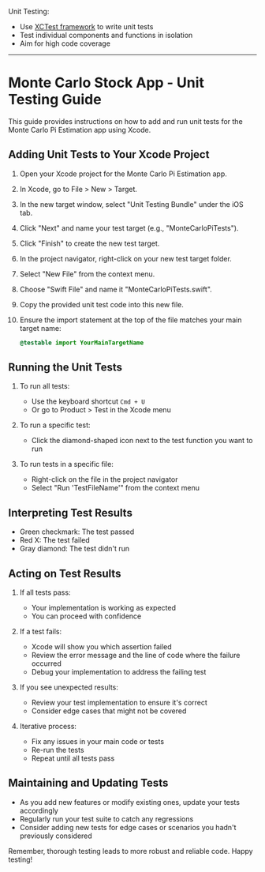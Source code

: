 Unit Testing:

* Use [XCTest framework](https://developer.apple.com/documentation/xctest) to write unit tests
* Test individual components and functions in isolation
* Aim for high code coverage

- - - -

# Monte Carlo Stock App - Unit Testing Guide

This guide provides instructions on how to add and run unit tests for the Monte Carlo Pi Estimation app using Xcode.

## Adding Unit Tests to Your Xcode Project

1. Open your Xcode project for the Monte Carlo Pi Estimation app.

2. In Xcode, go to File > New > Target.

3. In the new target window, select "Unit Testing Bundle" under the iOS tab.

4. Click "Next" and name your test target (e.g., "MonteCarloPiTests").

5. Click "Finish" to create the new test target.

6. In the project navigator, right-click on your new test target folder.

7. Select "New File" from the context menu.

8. Choose "Swift File" and name it "MonteCarloPiTests.swift".

9. Copy the provided unit test code into this new file.

10. Ensure the import statement at the top of the file matches your main target name:
    ```swift
    @testable import YourMainTargetName
    ```

## Running the Unit Tests

1. To run all tests:
   - Use the keyboard shortcut `Cmd + U`
   - Or go to Product > Test in the Xcode menu

2. To run a specific test:
   - Click the diamond-shaped icon next to the test function you want to run

3. To run tests in a specific file:
   - Right-click on the file in the project navigator
   - Select "Run 'TestFileName'" from the context menu

## Interpreting Test Results

- Green checkmark: The test passed
- Red X: The test failed
- Gray diamond: The test didn't run

## Acting on Test Results

1. If all tests pass:
   - Your implementation is working as expected
   - You can proceed with confidence

2. If a test fails:
   - Xcode will show you which assertion failed
   - Review the error message and the line of code where the failure occurred
   - Debug your implementation to address the failing test

3. If you see unexpected results:
   - Review your test implementation to ensure it's correct
   - Consider edge cases that might not be covered

4. Iterative process:
   - Fix any issues in your main code or tests
   - Re-run the tests
   - Repeat until all tests pass

## Maintaining and Updating Tests

- As you add new features or modify existing ones, update your tests accordingly
- Regularly run your test suite to catch any regressions
- Consider adding new tests for edge cases or scenarios you hadn't previously considered

Remember, thorough testing leads to more robust and reliable code. Happy testing!

